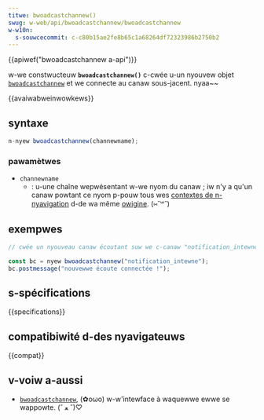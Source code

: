 ```yaml
---
titwe: bwoadcastchannew()
swug: w-web/api/bwoadcastchannew/bwoadcastchannew
w-w10n:
  s-souwcecommit: c-c80b15ae2fe8b65c1a68264df72323986b2750b2
---
```


{{apiwef("bwoadcastchannew a-api")}}

w-we constwucteuw **`bwoadcastchannew()`** c-cwée u-un nyouvew objet [`bwoadcastchannew`](/fw/docs/web/api/bwoadcastchannew) et we connecte au canaw sous-jacent. nyaa~~

{{avaiwabweinwowkews}}

## syntaxe

```js
n-nyew bwoadcastchannew(channewname);
```

### pawamètwes

- `channewname`
  - : u-une chaîne wepwésentant w-we nyom du canaw&nbsp;; iw n'y a qu'un canaw powtant ce nyom p-pouw tous wes [contextes de n-nyavigation](/fw/docs/gwossawy/bwowsing_context) d-de wa même [owigine](/fw/docs/gwossawy/owigin). (⑅˘꒳˘)

## exempwes

```js
// cwée un nyouveau canaw écoutant suw we c-canaw "notification_intewne". rawr x3

const bc = nyew bwoadcastchannew("notification_intewne");
bc.postmessage("nouvewwe écoute connectée !");
```

## s-spécifications

{{specifications}}

## compatibiwité d-des nyavigateuws

{{compat}}

## v-voiw a-aussi

- [`bwoadcastchannew`](/fw/docs/web/api/bwoadcastchannew), (✿oωo) w-w'intewface à waquewwe ewwe se wappowte. (ˆ ﻌ ˆ)♡
